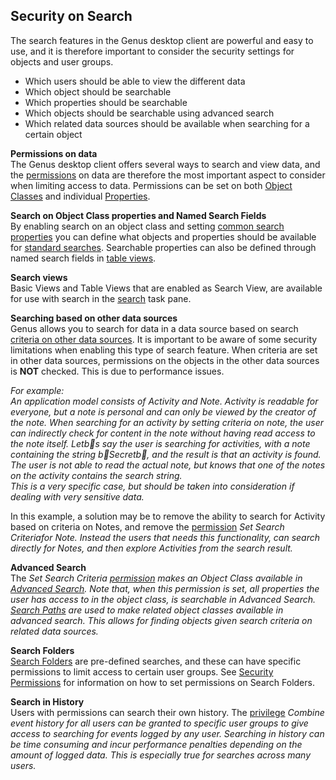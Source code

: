 ## Security on Search

The search features in the Genus desktop client are powerful and easy to use, and it is therefore important to consider the security settings for objects and user groups.

*   Which users should be able to view the different data
*   Which object should be searchable
*   Which properties should be searchable
*   Which objects should be searchable using advanced search
*   Which related data sources should be available when searching for a certain object

**Permissions on data**  
The Genus desktop client offers several ways to search and view data, and the [permissions](../defining-an-app-model/security/security-permissions.md) on data are therefore the most important aspect to consider when limiting access to data. Permissions can be set on both [Object Classes](../defining-an-app-model/object-class/modify-an-object--or-identifier-domain/security.md) and individual [Properties](../defining-an-app-model/object-class-property/modify-an-object-class-property/security.md).

**Search on Object Class properties and Named Search Fields**  
By enabling search on an object class and setting [common search properties](../defining-an-app-model/object-class/modify-an-object--or-identifier-domain/search.md) you can define what objects and properties should be available for [standard searches](../../users/search-and-refine/search-for-objects.md). Searchable properties can also be defined through named search fields in [table views](../defining-an-app-model/user-interface/tables/views.md).

**Search views**  
Basic Views and Table Views that are enabled as Search View, are available for use with search in the [search](../../users/search-and-refine/search-for-other-data-sources.md) task pane.

**Searching based on other data sources**  
Genus allows you to search for data in a data source based on search [criteria on other data sources](../../users/search-and-refine/search-for-other-data-sources.md). It is important to be aware of some security limitations when enabling this type of search feature. When criteria are set in other data sources, permissions on the objects in the other data sources is **NOT** checked. This is due to performance issues.  

<span style="FONT-STYLE: italic">For example:  
An application model consists of Activity and Note. Activity is readable for everyone, but a note is personal and can only be viewed by the creator of the note. When searching for an activity by setting criteria on note, the user can indirectly check for content in the note without having read access to the note itself. Letb s say the user is searching for activities, with a note containing the string b Secretb , and the result is that an activity is found. The user is not able to read the actual note, but knows that one of the notes on the activity contains the search string.  
This is a very specific case, but should be taken into consideration if dealing with very sensitive data.

In this example, a solution may be to remove the ability to search for Activity based on criteria on Notes, and remove the [permission](../defining-an-app-model/security/security-permissions.md) <span style="FONT-WEIGHT: bold; FONT-STYLE: italic"> <span style="FONT-WEIGHT: normal; FONT-STYLE: italic">Set Search Criteriafor Note. Instead the users that needs this functionality, can search directly for Notes, and then <a id="ID485CC88469A94C62" title="" class="articleLink">explore</a> Activities from the search result.

**Advanced Search**  
The <span style="FONT-WEIGHT: normal; FONT-STYLE: italic">Set Search Criteria [permission](../defining-an-app-model/security/security-permissions.md) makes an Object Class available in [Advanced Search](../../users/search-and-refine/using-advanced-search.md). Note that, when this permission is set, all properties the user has access to in the object class, is searchable in Advanced Search. [Search Paths](../defining-an-app-model/object-class/modify-an-object--or-identifier-domain/search.md) are used to make related object classes available in advanced search. This allows for finding objects given search criteria on related data sources.

**Search Folders**  
[Search Folders](../defining-an-app-model/search-folders.md) are pre-defined searches, and these can have specific permissions to limit access to certain user groups. See [Security Permissions](../defining-an-app-model/security/security-permissions.md) for information on how to set permissions on Search Folders.

**Search in History**  
Users with permissions can search their own history. The [privilege](../defining-an-app-model/security/security-privileges.md)  <span style="FONT-STYLE: italic">Combine event history for all users can be granted to specific user groups to give access to searching for events logged by any user. Searching in history can be time consuming and incur performance penalties depending on the amount of logged data. This is especially true for searches across many users.